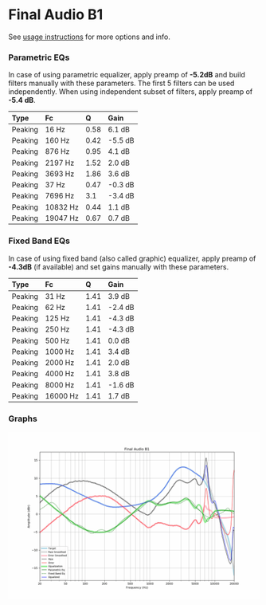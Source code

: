 # Final Audio B1
See [usage instructions](https://github.com/jaakkopasanen/AutoEq#usage) for more options and info.

### Parametric EQs
In case of using parametric equalizer, apply preamp of **-5.2dB** and build filters manually
with these parameters. The first 5 filters can be used independently.
When using independent subset of filters, apply preamp of **-5.4 dB**.

| Type    | Fc       |    Q | Gain    |
|:--------|:---------|:-----|:--------|
| Peaking | 16 Hz    | 0.58 | 6.1 dB  |
| Peaking | 160 Hz   | 0.42 | -5.5 dB |
| Peaking | 876 Hz   | 0.95 | 4.1 dB  |
| Peaking | 2197 Hz  | 1.52 | 2.0 dB  |
| Peaking | 3693 Hz  | 1.86 | 3.6 dB  |
| Peaking | 37 Hz    | 0.47 | -0.3 dB |
| Peaking | 7696 Hz  | 3.1  | -3.4 dB |
| Peaking | 10832 Hz | 0.44 | 1.1 dB  |
| Peaking | 19047 Hz | 0.67 | 0.7 dB  |

### Fixed Band EQs
In case of using fixed band (also called graphic) equalizer, apply preamp of **-4.3dB**
(if available) and set gains manually with these parameters.

| Type    | Fc       |    Q | Gain    |
|:--------|:---------|:-----|:--------|
| Peaking | 31 Hz    | 1.41 | 3.9 dB  |
| Peaking | 62 Hz    | 1.41 | -2.4 dB |
| Peaking | 125 Hz   | 1.41 | -4.3 dB |
| Peaking | 250 Hz   | 1.41 | -4.3 dB |
| Peaking | 500 Hz   | 1.41 | 0.0 dB  |
| Peaking | 1000 Hz  | 1.41 | 3.4 dB  |
| Peaking | 2000 Hz  | 1.41 | 2.0 dB  |
| Peaking | 4000 Hz  | 1.41 | 3.8 dB  |
| Peaking | 8000 Hz  | 1.41 | -1.6 dB |
| Peaking | 16000 Hz | 1.41 | 1.7 dB  |

### Graphs
![](./Final%20Audio%20B1.png)